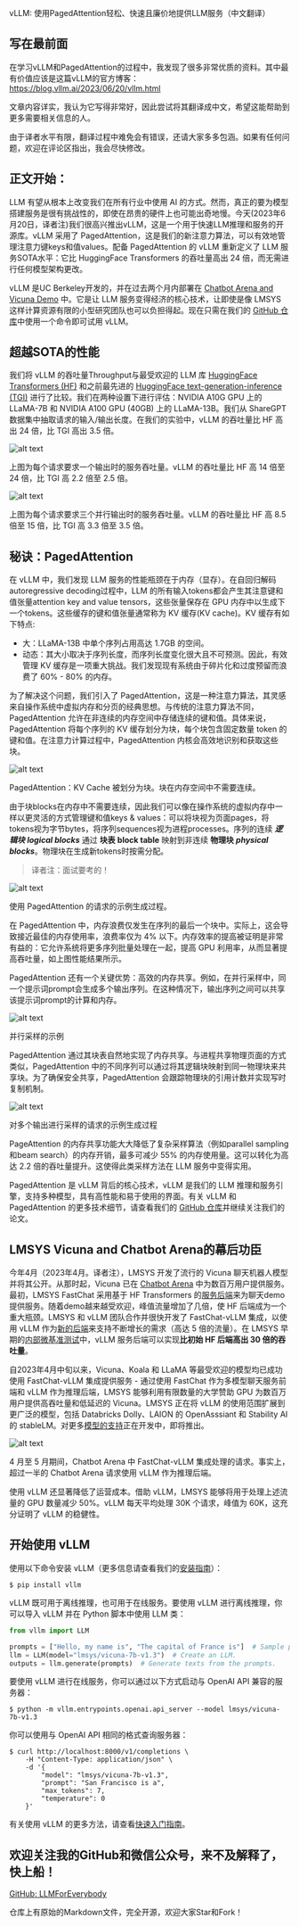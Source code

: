vLLM: 使用PagedAttention轻松、快速且廉价地提供LLM服务（中文翻译）

## 写在最前面
在学习vLLM和PagedAttention的过程中，我发现了很多非常优质的资料。其中最有价值应该是这篇vLLM的官方博客：https://blog.vllm.ai/2023/06/20/vllm.html

文章内容详实，我认为它写得非常好，因此尝试将其翻译成中文，希望这能帮助到更多需要相关信息的人。

由于译者水平有限，翻译过程中难免会有错误，还请大家多多包涵。如果有任何问题，欢迎在评论区指出，我会尽快修改。

## 正文开始：

LLM 有望从根本上改变我们在所有行业中使用 AI 的方式。然而，真正的要为模型搭建服务是很有挑战性的，即使在昂贵的硬件上也可能出奇地慢。今天(2023年6月20日，译者注)我们很高兴推出vLLM，这是一个用于快速LLM推理和服务的开源库。vLLM 采用了 PagedAttention，这是我们的新注意力算法，可以有效地管理注意力键keys和值values。配备 PagedAttention 的 vLLM 重新定义了 LLM 服务SOTA水平：它比 HuggingFace Transformers 的吞吐量高出 24 倍，而无需进行任何模型架构更改。

vLLM 是UC Berkeley开发的，并在过去两个月内部署在 [Chatbot Arena and Vicuna Demo](https://lmarena.ai/) 中。它是让 LLM 服务变得经济的核心技术，让即使是像 LMSYS 这样计算资源有限的小型研究团队也可以负担得起。现在只需在我们的 [GitHub 仓库](https://github.com/vllm-project/vllm)中使用一个命令即可试用 vLLM。

## 超越SOTA的性能

我们将 vLLM 的吞吐量Throughput与最受欢迎的 LLM 库 [HuggingFace Transformers (HF)](https://huggingface.co/docs/transformers/main_classes/text_generation) 和之前最先进的 [HuggingFace text-generation-inference (TGI)](https://github.com/huggingface/text-generation-inference) 进行了比较。我们在两种设置下进行评估：NVIDIA A10G GPU 上的 LLaMA-7B 和 NVIDIA A100 GPU (40GB) 上的 LLaMA-13B。我们从 ShareGPT 数据集中抽取请求的输入/输出长度。在我们的实验中，vLLM 的吞吐量比 HF 高出 24 倍，比 TGI 高出 3.5 倍。

![alt text](<assest/vLLM 使用PagedAttention轻松、快速且廉价地提供LLM服务（中文版翻译）/0.png>)

上图为每个请求要求一个输出时的服务吞吐量。vLLM 的吞吐量比 HF 高 14 倍至 24 倍，比 TGI 高 2.2 倍至 2.5 倍。

![alt text](<assest/vLLM 使用PagedAttention轻松、快速且廉价地提供LLM服务（中文版翻译）/1.png>)

上图为每个请求要求三个并行输出时的服务吞吐量。vLLM 的吞吐量比 HF 高 8.5 倍至 15 倍，比 TGI 高 3.3 倍至 3.5 倍。


##  秘诀：PagedAttention

在 vLLM 中，我们发现 LLM 服务的性能瓶颈在于内存（显存）。在自回归解码autoregressive decoding过程中，LLM 的所有输入tokens都会产生其注意键和值张量attention key and value tensors，这些张量保存在 GPU 内存中以生成下一个tokens。这些缓存的键和值张量通常称为 KV 缓存(KV cache)。KV 缓存有如下特点:

- 大：LLaMA-13B 中单个序列占用高达 1.7GB 的空间。
- 动态：其大小取决于序列长度，而序列长度变化很大且不可预测。因此，有效管理 KV 缓存是一项重大挑战。我们发现现有系统由于碎片化和过度预留而浪费了 60% - 80% 的内存。

为了解决这个问题，我们引入了 PagedAttention，这是一种注意力算法，其灵感来自操作系统中虚拟内存和分页的经典思想。与传统的注意力算法不同，PagedAttention 允许在非连续的内存空间中存储连续的键和值。具体来说，PagedAttention 将每个序列的 KV 缓存划分为块，每个块包含固定数量 token 的键和值。在注意力计算过程中，PagedAttention 内核会高效地识别和获取这些块。

![alt text](<assest/vLLM 使用PagedAttention轻松、快速且廉价地提供LLM服务（中文版翻译）/2.gif>)

PagedAttention：KV Cache 被划分为块。块在内存空间中不需要连续。

由于块blocks在内存中不需要连续，因此我们可以像在操作系统的虚拟内存中一样以更灵活的方式管理键和值keys & values：可以将块视为页面pages，将tokens视为字节bytes，将序列sequences视为进程processes。序列的连续 ***逻辑块*** ***logical blocks*** 通过 **块表** **block table** 映射到非连续 **物理块** ***physical blocks***。物理块在生成新tokens时按需分配。

>译者注：面试要考的！

![alt text](<assest/vLLM 使用PagedAttention轻松、快速且廉价地提供LLM服务（中文版翻译）/3.gif>)

使用 PagedAttention 的请求的示例生成过程。


在 PagedAttention 中，内存浪费仅发生在序列的最后一个块中。实际上，这会导致接近最佳的内存使用率，浪费率仅为 4% 以下。内存效率的提高被证明是非常有益的：它允许系统将更多序列批量处理在一起，提高 GPU 利用率，从而显著提高吞吐量，如上图性能结果所示。

PagedAttention 还有一个关键优势：高效的内存共享。例如，在并行采样中，同一个提示词prompt会生成多个输出序列。在这种情况下，输出序列之间可以共享该提示词prompt的计算和内存。

![alt text](<assest/vLLM 使用PagedAttention轻松、快速且廉价地提供LLM服务（中文版翻译）/4.gif>)

并行采样的示例

PagedAttention 通过其块表自然地实现了内存共享。与进程共享物理页面的方式类似，PagedAttention 中的不同序列可以通过将其逻辑块映射到同一物理块来共享块。为了确保安全共享，PagedAttention 会跟踪物理块的引用计数并实现写时复制机制。

![alt text](<assest/vLLM 使用PagedAttention轻松、快速且廉价地提供LLM服务（中文版翻译）/5.gif>)

对多个输出进行采样的请求的示例生成过程

PageAttention 的内存共享功能大大降低了复杂采样算法（例如parallel sampling和beam search）的内存开销，最多可减少 55% 的内存使用量。这可以转化为高达 2.2 倍的吞吐量提升。这使得此类采样方法在 LLM 服务中变得实用。

PagedAttention 是 vLLM 背后的核心技术，vLLM 是我们的 LLM 推理和服务引擎，支持多种模型，具有高性能和易于使用的界面。有关 vLLM 和 PagedAttention 的更多技术细节，请查看我们的 [GitHub 仓库](https://github.com/vllm-project/vllm)并继续关注我们的论文。


## LMSYS Vicuna and Chatbot Arena的幕后功臣

今年4月（2023年4月。译者注），LMSYS 开发了流行的 Vicuna 聊天机器人模型并将其公开。从那时起，Vicuna 已在 [Chatbot Arena](https://lmarena.ai/) 中为数百万用户提供服务。最初，LMSYS FastChat 采用基于 HF Transformers 的[服务后端](https://github.com/lm-sys/FastChat/blob/main/fastchat/serve/model_worker.py)来为聊天demo提供服务。随着demo越来越受欢迎，峰值流量增加了几倍，使 HF 后端成为一个重大瓶颈。LMSYS 和 vLLM 团队合作并很快开发了 FastChat-vLLM 集成，以使用 vLLM 作为[新的后端](https://github.com/lm-sys/FastChat/blob/main/fastchat/serve/vllm_worker.py)来支持不断增长的需求（高达 5 倍的流量）。在 LMSYS 早期的[内部微基准测试](https://github.com/lm-sys/FastChat/blob/main/fastchat/serve/test_throughput.py)中，vLLM 服务后端可以实现**比初始 HF 后端高出 30 倍的吞吐量**。

自2023年4月中旬以来，Vicuna、Koala 和 LLaMA 等最受欢迎的模型均已成功使用 FastChat-vLLM 集成提供服务 - 通过使用 FastChat 作为多模型聊天服务前端和 vLLM 作为推理后端，LMSYS 能够利用有限数量的大学赞助 GPU 为数百万用户提供高吞吐量和低延迟的 Vicuna。LMSYS 正在将 vLLM 的使用范围扩展到更广泛的模型，包括 Databricks Dolly、LAION 的 OpenAsssiant 和 Stability AI 的 stableLM。对更多[模型的支持](https://docs.vllm.ai/en/latest/models/supported_models.html)正在开发中，即将推出。

![alt text](<assest/vLLM 使用PagedAttention轻松、快速且廉价地提供LLM服务（中文版翻译）/6.png>)

4 月至 5 月期间，Chatbot Arena 中 FastChat-vLLM 集成处理的请求。事实上，超过一半的 Chatbot Arena 请求使用 vLLM 作为推理后端。

使用 vLLM 还显著降低了运营成本。借助 vLLM，LMSYS 能够将用于处理上述流量的 GPU 数量减少 50%。vLLM 每天平均处理 30K 个请求，峰值为 60K，这充分证明了 vLLM 的稳健性。


## 开始使用 vLLM

使用以下命令安装 vLLM（更多信息请查看我们的[安装指南](https://docs.vllm.ai/en/latest/getting_started/installation.html)）：

```shell
$ pip install vllm
```

vLLM 既可用于离线推理，也可用于在线服务。要使用 vLLM 进行离线推理，你可以导入 vLLM 并在 Python 脚本中使用 LLM 类：

```python
from vllm import LLM

prompts = ["Hello, my name is", "The capital of France is"]  # Sample prompts.
llm = LLM(model="lmsys/vicuna-7b-v1.3")  # Create an LLM.
outputs = llm.generate(prompts)  # Generate texts from the prompts.
```

要使用 vLLM 进行在线服务，你可以通过以下方式启动与 OpenAI API 兼容的服务器：

```shell
$ python -m vllm.entrypoints.openai.api_server --model lmsys/vicuna-7b-v1.3
```

你可以使用与 OpenAI API 相同的格式查询服务器：

```shell
$ curl http://localhost:8000/v1/completions \
    -H "Content-Type: application/json" \
    -d '{
        "model": "lmsys/vicuna-7b-v1.3",
        "prompt": "San Francisco is a",
        "max_tokens": 7,
        "temperature": 0
    }'

```

有关使用 vLLM 的更多方法，请查看[快速入门指南](https://docs.vllm.ai/en/latest/getting_started/quickstart.html)。


## 欢迎关注我的GitHub和微信公众号，来不及解释了，快上船！

[GitHub: LLMForEverybody](https://github.com/luhengshiwo/LLMForEverybody)

仓库上有原始的Markdown文件，完全开源，欢迎大家Star和Fork！
